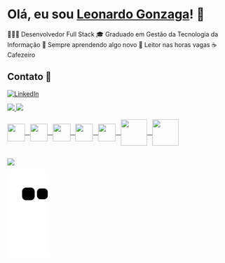# Olá, eu sou [Leonardo Gonzaga](https://github.com/leonardofgonzaga/)! 👋

👨🏻‍💻 Desenvolvedor Full Stack
🎓 Graduado em Gestão da Tecnologia da Informação
🌱 Sempre aprendendo algo novo
📖 Leitor nas horas vagas
☕ Cafezeiro 

## Contato 📮

[![LinkedIn](https://img.shields.io/badge/linkedin-%230077B5.svg?style=for-the-badge&logo=linkedin&logoColor=white)](https://www.linkedin.com/in/leonardo-ferreira-gonzaga/)

<div>
  <a href="https://beacons.ai/leonardofgonzaga">
  <img height="180em" src="https://github-readme-stats.vercel.app/api?username=leonardofgonzaga&show_icons=true&theme=dark&include_all_commits=true&count_private=true"/>
  <img height="180em" src="https://github-readme-stats.vercel.app/api/top-langs/?username=leonardofgonzaga&layout=compact&langs_count=16&theme=dark"/>
</div>
  
<div style="display: inline_block"><br>
  <img align="center" alt="" height="40" width="40" src="https://cdn.jsdelivr.net/gh/devicons/devicon/icons/html5/html5-original.svg"> &nbsp
  <img align="center" alt="" height="40" width="40" src="https://cdn.jsdelivr.net/gh/devicons/devicon/icons/css3/css3-original.svg"> &nbsp
  <img align="center" alt="" height="40" width="40" src="https://cdn.jsdelivr.net/gh/devicons/devicon/icons/bootstrap/bootstrap-original.svg" /> &nbsp
  <img align="center" alt="" height="40" width="40" src="https://cdn.jsdelivr.net/gh/devicons/devicon/icons/javascript/javascript-original.svg"> &nbsp  
  <img align="center" alt="" height="40" width="40" src="https://cdn.jsdelivr.net/gh/devicons/devicon/icons/jquery/jquery-original-wordmark.svg"> &nbsp 
  <img align="center" alt="" height="60" width="60" src="https://cdn.jsdelivr.net/gh/devicons/devicon/icons/php/php-original.svg"> &nbsp
  <img align="center" alt="" height="60" width="60" src="https://cdn.jsdelivr.net/gh/devicons/devicon/icons/mysql/mysql-original-wordmark.svg">
</div>

  ##
  
 <div>
  <a href="https://www.linkedin.com/in/leonardo-ferreira-gonzaga/" target="_blank"><img src="https://img.shields.io/badge/-LinkedIn-%230077B5?style=for-the-badge&logo=linkedin&logoColor=white" target="_blank"></a>   
    
   ![Snake animation](https://github.com/leonardofgonzaga/leonardofgonzaga/blob/output/github-contribution-grid-snake.svg)
</div>

 
